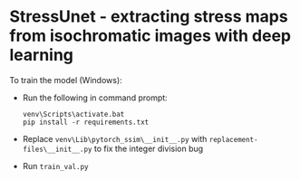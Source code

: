 # StressUnet - extracting stress maps from isochromatic images with deep learning
 

To train the model (Windows):

- Run the following in command prompt:
    ```
    venv\Scripts\activate.bat
    pip install -r requirements.txt
    ```

 - Replace `venv\Lib\pytorch_ssim\__init__.py` with `replacement-files\__init__.py` to fix the integer division bug

 - Run `train_val.py` 



